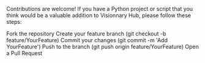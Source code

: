 Contributions are welcome! If you have a Python project or script that you think would be a valuable addition to Visionnary Hub, please follow these steps:

Fork the repository
Create your feature branch (git checkout -b feature/YourFeature)
Commit your changes (git commit -m 'Add YourFeature')
Push to the branch (git push origin feature/YourFeature)
Open a Pull Request
